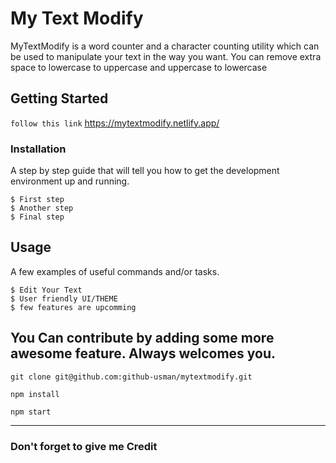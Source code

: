 # My Text Modify

MyTextModify is a word counter and a character counting utility which can be used to manipulate your text in the way you want. You can remove extra space to lowercase to uppercase and uppercase to lowercase

## Getting Started

` follow this link `
https://mytextmodify.netlify.app/



### Installation

A step by step guide that will tell you how to get the development environment up and running.

```
$ First step
$ Another step
$ Final step
```

## Usage

A few examples of useful commands and/or tasks.

```
$ Edit Your Text
$ User friendly UI/THEME
$ few features are upcomming
```



## You Can contribute by adding some more awesome feature. Always welcomes you.

`git clone git@github.com:github-usman/mytextmodify.git`


`npm install`

`npm start`

---
### Don't forget to give me Credit


